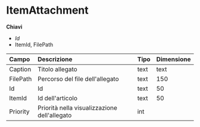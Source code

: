 # ItemAttachment

  
 **Chiavi**

* _Id_
* ItemId, FilePath

| Campo | Descrizione | Tipo | Dimensione |
| :--- | :--- | :--- | :--- |
| Caption | Titolo allegato | text | text |
| FilePath | Percorso del file dell'allegato | text | 150 |
| Id | Id | text | 50 |
| ItemId | Id dell'articolo | text | 50 |
| Priority | Priorità nella visualizzazione dell'allegato | int |  |

